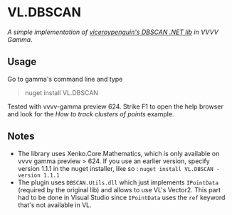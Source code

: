 # VL.DBSCAN

_A simple implementation of [viceroypenguin's DBSCAN .NET lib](https://github.com/viceroypenguin/DBSCAN) in VVVV Gamma._

## Usage

Go to gamma's command line and type

> nuget install VL.DBSCAN

Tested with vvvv-gamma preview 624. Strike F1 to open the help browser and look for the _How to track clusters of points_ example.

## Notes

- The library uses Xenko.Core.Mathematics, which is only available on vvvv gamma preview > 624. If you use an earlier version, specify version 1.1.1 in the nuget installer, like so :  `nuget install VL.DBSCAN -version 1.1.1`
- The plugin uses `DBSCAN.Utils.dll` which just implements `IPointData` (required by the original lib) and allows to use VL's Vector2. This part had to be done in Visual Studio since `IPointData` uses the `ref` keyword that's not available in VL.